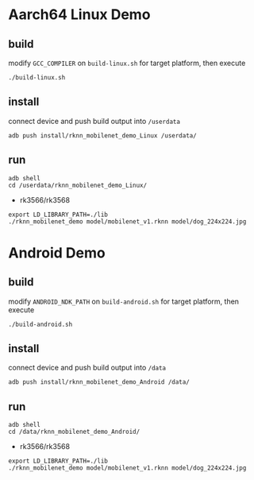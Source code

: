 # Aarch64 Linux Demo
## build

modify `GCC_COMPILER` on `build-linux.sh` for target platform, then execute

```
./build-linux.sh
```

## install

connect device and push build output into `/userdata`

```
adb push install/rknn_mobilenet_demo_Linux /userdata/
```

## run

```
adb shell
cd /userdata/rknn_mobilenet_demo_Linux/
```

- rk3566/rk3568
```
export LD_LIBRARY_PATH=./lib
./rknn_mobilenet_demo model/mobilenet_v1.rknn model/dog_224x224.jpg
```

# Android Demo
## build

modify `ANDROID_NDK_PATH` on `build-android.sh` for target platform, then execute

```
./build-android.sh
```

## install

connect device and push build output into `/data`

```
adb push install/rknn_mobilenet_demo_Android /data/
```

## run

```
adb shell
cd /data/rknn_mobilenet_demo_Android/
```

- rk3566/rk3568
```
export LD_LIBRARY_PATH=./lib
./rknn_mobilenet_demo model/mobilenet_v1.rknn model/dog_224x224.jpg
```
